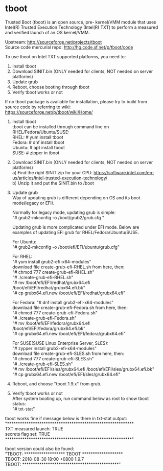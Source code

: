 # tboot
Trusted Boot (tboot) is an open source, pre- kernel/VMM module that uses Intel(R) Trusted Execution Technology (Intel(R) TXT) to perform a measured and verified launch of an OS kernel/VMM. 

Upstream: http://sourceforge.net/projects/tboot    
Source code mercurial repo: http://hg.code.sf.net/p/tboot/code

To use tboot on Intel TXT supported platforms, you need to:
1. Install tboot
2. Download SINIT.bin (ONLY needed for clients, NOT needed on server platforms)
3. Update grub
4. Reboot, choose booting through tboot
5. Verify tboot works or not

If no tboot package is available for installation, please try to build from source code by referring to wiki:
https://sourceforge.net/p/tboot/wiki/Home/    

1) Install tboot    
tboot can be installed through command line on RHEL/Fedora/Ubuntu/SUSE:    
RHEL: # yum install tboot    
Fedora: # dnf install tboot    
Ubuntu: # apt install tboot    
SUSE: # zipper in tboot    

2. Download SINIT.bin (ONLY needed for clients, NOT needed on server platforms)    
a) Find the right SINIT zip for your CPU: https://software.intel.com/en-us/articles/intel-trusted-execution-technology/    
b) Unzip it and put the SINIT.bin to /boot    

3. Update grub    
Way of updating grub is different depending on OS and its boot mode(legacy or EFI).

    Normally for legacy mode, updating grub is simple:    
    "# grub2-mkconfig -o /boot/grub2/grub.cfg "

    Updating grub is more complicated under EFI mode. Below are examples of updating EFI grub for RHEL/Fedora/Ubuntu/SUSE.    

    For Ubuntu:     
    "# grub2-mkconfig -o /boot/efi/EFI/ubuntu/grub.cfg"

    For RHEL:    
    "# yum install grub2-efi-x64-modules"    
    download file create-grub-efi-RHEL.sh from here, then:    
    "# chmod 777 create-grub-efi-RHEL.sh"    
    "# ./create-grub-efi-RHEL.sh"    
    "# mv /boot/efi/EFI/redhat/grubx64.efi /boot/efi/EFI/redhat/grubx64.efi.bk"    
    "# cp grubx64.efi.new /boot/efi/EFI/redhat/grubx64.efi"    

    For Fedora:
    "# dnf install grub2-efi-x64-modules"    
    download file create-grub-efi-Fedora.sh from here, then:    
    "# chmod 777 create-grub-efi-Fedora.sh"    
    "# ./create-grub-efi-Fedora.sh"    
    "# mv /boot/efi/EFI/fedora/grubx64.efi /boot/efi/EFI/fedora/grubx64.efi.bk"    
    "# cp grubx64.efi.new /boot/efi/EFI/fedora/grubx64.efi"    

    For SUSE(SUSE Linux Enterprise Server, SLES):    
    "# zypper install grub2-efi-x64-modules"    
    download file create-grub-efi-SLES.sh from here, then:    
    "# chmod 777 create-grub-efi-SLES.sh"    
    "# ./create-grub-efi-SLES.sh"    
    "# mv /boot/efi/EFI/sles/grubx64.efi /boot/efi/EFI/sles/grubx64.efi.bk"    
    "# cp grubx64.efi.new /boot/efi/EFI/sles/grubx64.efi"    

4. Reboot, and choose "tboot 1.9.x" from grub.

5. Verify tboot works or not    
After system booting up, run command below as root to show tboot status:    
"# txt-stat"    
  
tboot works fine if message below is there in txt-stat output:    
"***********************************************************    
         TXT measured launch: TRUE    
         secrets flag set: TRUE    
***********************************************************"    
    
tboot version could also be found:    
"TBOOT: ******************* TBOOT *******************    
TBOOT:    2018-08-30 18:00 +0800 1.9.7    
TBOOT: *********************************************"    

